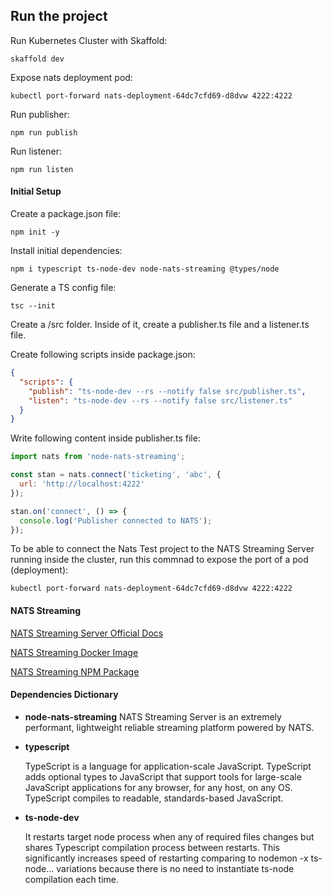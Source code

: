 
## Run the project

Run Kubernetes  Cluster with Skaffold:

    skaffold dev

Expose nats deployment pod:

    kubectl port-forward nats-deployment-64dc7cfd69-d8dvw 4222:4222

Run publisher:

    npm run publish

Run listener:

    npm run listen

#### Initial Setup
Create a package.json file:

    npm init -y

Install initial dependencies:

    npm i typescript ts-node-dev node-nats-streaming @types/node

Generate a TS config file:

    tsc --init

Create a /src folder. Inside of it, create a publisher.ts file and a listener.ts file.

Create following scripts inside package.json:

```json
{
  "scripts": {
    "publish": "ts-node-dev --rs --notify false src/publisher.ts",
    "listen": "ts-node-dev --rs --notify false src/listener.ts"
  }
}
```
Write following content inside publisher.ts file:

```javascript
import nats from 'node-nats-streaming';

const stan = nats.connect('ticketing', 'abc', {
  url: 'http://localhost:4222'
});

stan.on('connect', () => {
  console.log('Publisher connected to NATS');
});
```

To be able to connect the Nats Test project to the NATS Streaming Server running inside the cluster, run this commnad to expose the port of a pod (deployment):

    kubectl port-forward nats-deployment-64dc7cfd69-d8dvw 4222:4222

#### NATS Streaming

[NATS Streaming Server Official Docs](https://docs.nats.io/)

[NATS Streaming Docker Image](https://hub.docker.com/_/nats-streaming)

[NATS Streaming NPM Package](https://www.npmjs.com/package/node-nats-streaming)

#### Dependencies Dictionary
* **node-nats-streaming**
  NATS Streaming Server is an extremely performant, lightweight reliable streaming platform powered by NATS.

* **typescript**

  TypeScript is a language for application-scale JavaScript. TypeScript adds optional types to JavaScript that support tools for large-scale JavaScript applications for any browser, for any host, on any OS. TypeScript compiles to readable, standards-based JavaScript.

* **ts-node-dev**

  It restarts target node process when any of required files changes but shares Typescript compilation process between restarts. This significantly increases speed of restarting comparing to nodemon -x ts-node... variations because there is no need to instantiate ts-node compilation each time.
